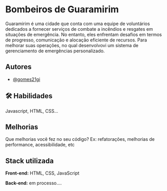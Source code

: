 # Bombeiros de Guaramirim

Guaramirim é uma cidade que conta com uma equipe de voluntários dedicados a fornecer serviços de combate a incêndios e resgates em situações de emergência. No entanto, eles enfrentam desafios em termos de progresso, comunicação e alocação eficiente de recursos. Para melhorar suas operações, no qual desenvolvovi um sistema de gerenciamento de emergências personalizado. 

## Autores

- [@gomes21gi](https://www.github.com/gomes21gi)


## 🛠 Habilidades
Javascript, HTML, CSS...


## Melhorias

Que melhorias você fez no seu código? Ex: refatorações, melhorias de performance, acessibilidade, etc


## Stack utilizada

**Front-end:** HTML, CSS, JavaScript

**Back-end:** em processo....

